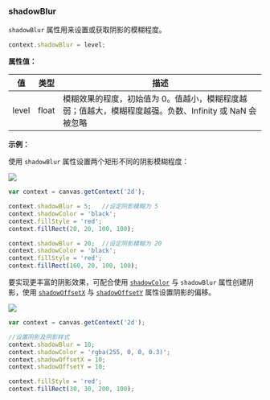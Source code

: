 ### shadowBlur

`shadowBlur` 属性用来设置或获取阴影的模糊程度。

```js
context.shadowBlur = level;
```
**属性值：**

| 值     |  类型   | 描述              |
|------- |------  | ---------------- |
| level   | float | 模糊效果的程度，初始值为 0。值越小，模糊程度越弱；值越大，模糊程度越强。负数、Infinity 或 NaN 会被忽略|

**示例：**

使用 `shadowBlur` 属性设置两个矩形不同的阴影模糊程度：

![](/img/game/canvas/shadowBlur-001.png)

```js
var context = canvas.getContext('2d');

context.shadowBlur = 5;   //设定阴影模糊为 5
context.shadowColor = 'black';
context.fillStyle = 'red';
context.fillRect(20, 20, 100, 100);

context.shadowBlur = 20;  //设定阴影模糊为 20
context.shadowColor = 'black';
context.fillStyle = 'red';
context.fillRect(160, 20, 100, 100);
```

要实现更丰富的阴影效果，可配合使用 [`shadowColor`](#shadowColor) 与 `shadowBlur` 属性创建阴影，使用 [`shadowOffsetX`](#shadowOffsetX) 与 [`shadowOffsetY`](#shadowOffsetY) 属性设置阴影的偏移。

![](/img/game/canvas/shadow-001.png)

```js
var context = canvas.getContext('2d');

//设置阴影及阴影样式
context.shadowBlur = 10;
context.shadowColor = 'rgba(255, 0, 0, 0.3)';
context.shadowOffsetX = 10;
context.shadowOffsetY = 10;

context.fillStyle = 'red';
context.fillRect(30, 30, 200, 100);
```